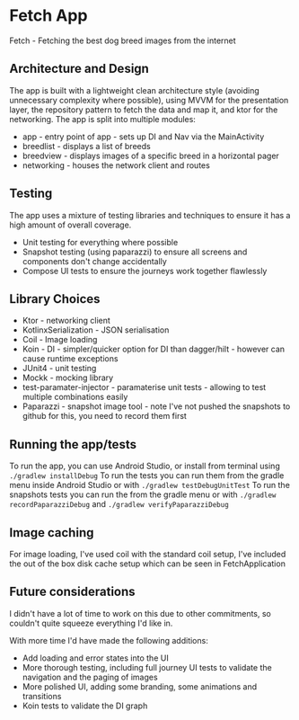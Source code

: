 # Fetch App
Fetch - Fetching the best dog breed images from the internet 

## Architecture and Design
The app is built with a lightweight clean architecture style (avoiding unnecessary complexity where possible), using MVVM for the presentation layer, the repository pattern to fetch the data and map it, and ktor for the networking.
The app is split into multiple modules:
- app - entry point of app - sets up DI and Nav via the MainActivity
- breedlist - displays a list of breeds
- breedview - displays images of a specific breed in a horizontal pager
- networking - houses the network client and routes

## Testing 
The app uses a mixture of testing libraries and techniques to ensure it has a high amount of overall coverage.
- Unit testing for everything where possible
- Snapshot testing (using paparazzi) to ensure all screens and components don't change accidentally 
- Compose UI tests to ensure the journeys work together flawlessly   

## Library Choices
- Ktor - networking client
- KotlinxSerialization - JSON serialisation
- Coil - Image loading
- Koin - DI - simpler/quicker option for DI than dagger/hilt - however can cause runtime exceptions
- JUnit4 - unit testing
- Mockk - mocking library
- test-paramater-injector - paramaterise unit tests - allowing to test multiple combinations easily
- Paparazzi - snapshot image tool - note I've not pushed the snapshots to github for this, you need to record them first


## Running the app/tests
To run the app, you can use Android Studio, or install from terminal using `./gradlew installDebug`
To run the tests you can run them from the gradle menu inside Android Studio or with `./gradlew testDebugUnitTest`
To run the snapshots tests you can run the from the gradle menu or with `./gradlew recordPaparazziDebug` and `./gradlew verifyPaparazziDebug`

## Image caching 
For image loading, I've used coil with the standard coil setup, I've included the out of the box disk cache setup which can be seen in FetchApplication

## Future considerations
I didn't have a lot of time to work on this due to other commitments, so couldn't quite squeeze everything I'd like in.

With more time I'd have made the following additions:
- Add loading and error states into the UI
- More thorough testing, including full journey UI tests to validate the navigation and the paging of images
- More polished UI, adding some branding, some animations and transitions
- Koin tests to validate the DI graph
